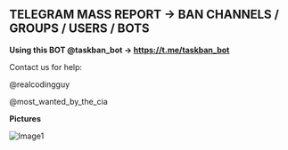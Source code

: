 ## TELEGRAM MASS REPORT -> BAN CHANNELS / GROUPS / USERS / BOTS


**Using this BOT @taskban_bot -> https://t.me/taskban_bot**

Contact us for help:

@realcodingguy

@most_wanted_by_the_cia

**Pictures**

![Image1](https://i.imgur.com/3U22twM.png)
